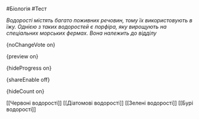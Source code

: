 #Біологія #Тест

*Водорості містять багато поживних речовин, тому їх використовують в їжу. Однією з таких водоростей є порфіра, яку вирощують на спеціальних морських фермах. Вона належить до відділу*

{noChangeVote on}

{preview on}

{hideProgress on}

{shareEnable off}

{hideCount on}

[[Червоні водорості]]
[[Діатомові водорості]]
[[Зелені водорості]]
[[Бурі водорості]]
